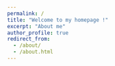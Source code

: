```yaml
---
permalink: /
title: "Welcome to my homepage !"
excerpt: "About me"
author_profile: true
redirect_from: 
  - /about/
  - /about.html
---
```




